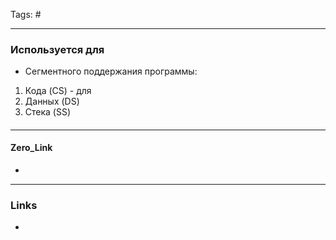 Tags: #
***
### Используется для
- Сегментного поддержания программы:
1) Кода (CS) - для
2) Данных (DS)
3) Стека (SS)
####

***
#### Zero_Link
- 
***
### Links
- 

